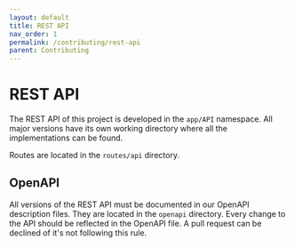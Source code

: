 ```yaml
---
layout: default
title: REST API
nav_order: 1
permalink: /contributing/rest-api
parent: Contributing
---
```


# REST API

The REST API of this project is developed in the `app/API` namespace. All major versions have its own working directory where all the implementations can be found.

Routes are located in the `routes/api` directory.

## OpenAPI

All versions of the REST API must be documented in our OpenAPI description files. They are located in the `openapi` directory. Every change to the API should be reflected in the OpenAPI file. A pull request can be declined of it's not following this rule.
